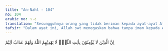 ```yaml
---
title: "An-Nahl - 104"
no: 104
arabic_no: ١٠٤
translation: "Sesungguhnya orang yang tidak beriman kepada ayat-ayat Allah (Al-Qur'an), Allah tidak akan memberi petunjuk kepada mereka dan mereka akan mendapat azab yang pedih."
tafsir: "Dalam ayat ini, Allah swt menegaskan bahwa tanpa iman kepada Allah swt dan Al-Qur'an sebagai wahyu-Nya, seseorang tidak akan mendapat petunjuk kepada kebenaran hakiki yang melepaskan dia dari azab. Orang-orang yang mengatakan bahwa Al-Qur'an itu buatan manusia atau dongeng-dongeng zaman kuno, tentu jauh dari hidayah Allah, dan tidak akan dapat menemukan jalan kebenaran.\n\nAl-Qur'an yang seharusnya menjadi penuntun ditinggalkannya, sehingga mereka menjadi sesat. Oleh karena itu, mereka mudah terjerumus ke dalam kejahatan sehingga jiwanya menjadi kotor dan tertutup oleh noda-noda dosa. Mereka itu pasti sengsara dan tersiksa di dunia dan di akhirat."
---
```

اِنَّ الَّذِيْنَ لَا يُؤْمِنُوْنَ بِاٰيٰتِ اللّٰهِۙ لَا يَهْدِيْهِمُ اللّٰهُ وَلَهُمْ عَذَابٌ اَلِيْمٌ 